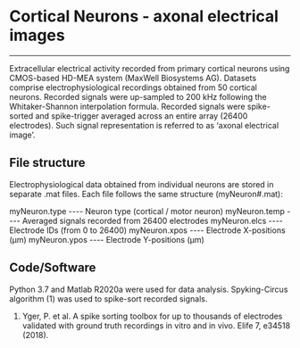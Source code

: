 # Cortical Neurons - axonal electrical images
---

Extracellular electrical activity recorded from primary cortical neurons using CMOS-based HD-MEA system (MaxWell Biosystems AG). Datasets comprise electrophysiological recordings obtained from 50 cortical neurons. Recorded signals were up-sampled to 200 kHz following the Whitaker-Shannon interpolation formula. Recorded signals were spike-sorted and spike-trigger averaged across an entire array (26400 electrodes). Such signal representation is referred to as ‘axonal electrical image’. 


## File structure

Electrophysiological data obtained from individual neurons are stored in separate .mat files. Each file follows the same structure (myNeuron#.mat):

myNeuron.type ---- Neuron type (cortical / motor neuron)
myNeuron.temp ---- Averaged signals recorded from 26400 electrodes 
myNeuron.elcs ---- Electrode IDs (from 0 to 26400)
myNeuron.xpos ---- Electrode X-positions (µm)
myNeuron.ypos ---- Electrode Y-positions (µm)



## Code/Software

Python 3.7 and Matlab R2020a were used for data analysis.
Spyking-Circus algorithm (1) was used to spike-sort recorded signals.

1. Yger, P. et al. A spike sorting toolbox for up to thousands of electrodes validated with ground truth recordings in vitro and in vivo. Elife 7, e34518 (2018).